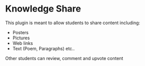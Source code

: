 # Knowledge Share

This plugin is meant to allow students to share content including:
- Posters
- Pictures
- Web links
- Text (Poem, Paragraphs) etc..

Other students can review, comment and upvote content





